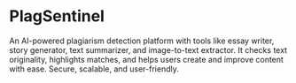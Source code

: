 # PlagSentinel
An AI-powered plagiarism detection platform with tools like essay writer, story generator, text summarizer, and image-to-text extractor. It checks text originality, highlights matches, and helps users create and improve content with ease. Secure, scalable, and user-friendly.
